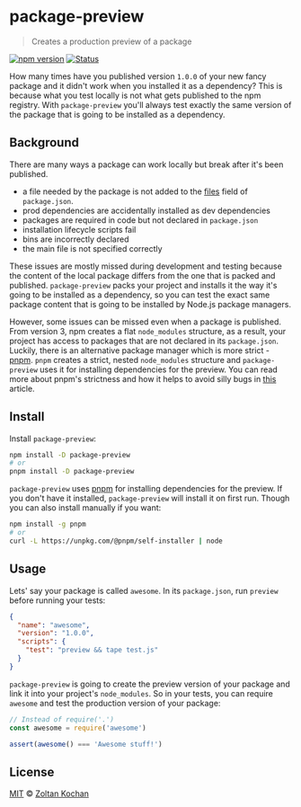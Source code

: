 # package-preview

> Creates a production preview of a package

[![npm version](https://img.shields.io/npm/v/package-preview.svg)](https://www.npmjs.com/package/package-preview)
[![Status](https://travis-ci.org/zkochan/package-preview.svg?branch=master)](https://travis-ci.org/zkochan/package-preview "See test builds")

How many times have you published version `1.0.0` of your new fancy package and it didn't work when you installed it as a dependency?
This is because what you test locally is not what gets published to the npm registry.
With `package-preview` you'll always test exactly the same version of the package that is going to be installed as a dependency.

## Background

There are many ways a package can work locally but break after it's been published.

* a file needed by the package is not added to the [files](https://docs.npmjs.com/files/package.json#files) field of `package.json`.
* prod dependencies are accidentally installed as dev dependencies
* packages are required in code but not declared in `package.json`
* installation lifecycle scripts fail
* bins are incorrectly declared
* the main file is not specified correctly

These issues are mostly missed during development and testing because the content of the local package differs from the one
that is packed and published. `package-preview` packs your project and installs it the way it's going to be installed
as a dependency, so you can test the exact same package content that is going to be installed by Node.js package managers.

However, some issues can be missed even when a package is published. From version 3, npm creates a flat `node_modules` structure,
as a result, your project has access to packages that are not declared in its `package.json`. Luckily, there is an alternative
package manager which is more strict - [pnpm](https://github.com/pnpm/pnpm). `pnpm` creates a strict, nested `node_modules` structure
and `package-preview` uses it for installing dependencies for the preview.
You can read more about pnpm's strictness and how it helps to avoid silly bugs in [this](https://www.kochan.io/nodejs/pnpms-strictness-helps-to-avoid-silly-bugs.html) article.

## Install

Install `package-preview`:

```bash
npm install -D package-preview
# or
pnpm install -D package-preview
```

`package-preview` uses [pnpm](https://github.com/pnpm/pnpm) for installing dependencies for the preview.
If you don't have it installed, `package-preview` will install it on first run. Though you can also install manually if you want:

```bash
npm install -g pnpm
# or
curl -L https://unpkg.com/@pnpm/self-installer | node
```

## Usage

Lets' say your package is called `awesome`. In its `package.json`, run `preview` before running your tests:

```json
{
  "name": "awesome",
  "version": "1.0.0",
  "scripts": {
    "test": "preview && tape test.js"
  }
}
```

`package-preview` is going to create the preview version of your package and link it into your project's `node_modules`.
So in your tests, you can require `awesome` and test the production version of your package:

```js
// Instead of require('.')
const awesome = require('awesome')

assert(awesome() === 'Awesome stuff!')
```

## License

[MIT](LICENSE) © [Zoltan Kochan](https://www.kochan.io)
